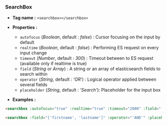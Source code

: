 ### SearchBox

- **Tag name :** `<searchbox></searchbox>`
- **Properties :**
  - `autofocus` (_Boolean_, default : _false_) :  Cursor focusing on the input by default
  - `realtime` (_Boolean_, default : _false_) : Performing ES request on every input change 
  - `timeout` (_Number_, default : _300_) : Timeout between to ES request (available only if realtime is true)
  - `field` (_String_ or _Array_) :  A string or an array of elasticsearch fields to search within
  - `operator` (_String_, default : _'OR'_) : Logical operator applied between several fields
  - `placeholder` (_String_, default : _'Search'_):  Placeholder for the input box
  
- **Examples :**

```html
<searchbox :autofocus="true" :realtime="true" :timeout="2000" :field="'firstname'" :placeholder="'Search by firstname'"></searchbox>

<searchbox :field="['firstname', 'lastname']" :operator="'AND'" :placeholder="'Search by firstname and lastname (prefix)'"></searchbox>
```
